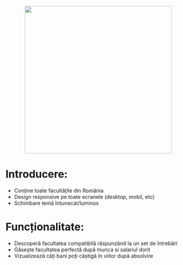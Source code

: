 <p align="center">
  <img src="https://i.imgur.com/v92bAEj.png" width="400"/>
</p>

<h1>Introducere:</h1>

- Conține toate facultățile din România
- Design responsive pe toate ecranele (desktop, mobil, etc)
- Schimbare temă întunecat/luminos

<h1>Funcționalitate:</h1>

- Descoperă facultatea compatibilă răspunzând la un set de întrebări
- Găsește facultatea perfectă după munca si salariul dorit
- Vizualizează câți bani poți câștigă în viitor după absolvire
